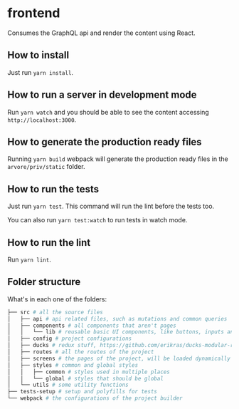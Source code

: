 # frontend
Consumes the GraphQL api and render the content using React.

## How to install
Just run `yarn install`.

## How to run a server in development mode
Run `yarn watch` and you should be able to see the content accessing `http://localhost:3000`.

## How to generate the production ready files
Running `yarn build` webpack will generate the production ready files in the `arvore/priv/static` folder.

## How to run the tests
Just run `yarn test`. This command will run the lint before the tests too.

You can also run `yarn test:watch` to run tests in watch mode.

## How to run the lint
Run `yarn lint`.

## Folder structure

What's in each one of the folders:

```bash
├── src # all the source files
│   ├── api # api related files, such as mutations and common queries
│   ├── components # all components that aren't pages
│   │   └── lib # reusable basic UI components, like buttons, inputs and such
│   ├── config # project configurations
│   ├── ducks # redux stuff, https://github.com/erikras/ducks-modular-redux
│   ├── routes # all the routes of the project
│   ├── screens # the pages of the project, will be loaded dynamically when needed
│   ├── styles # common and global styles
│   │   ├── common # styles used in multiple places
│   │   └── global # styles that should be global
│   └── utils # some utility functions
├── tests-setup # setup and polyfills for tests
└── webpack # the configurations of the project builder
```
